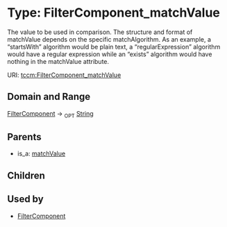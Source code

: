 
# Type: FilterComponent_matchValue


The value to be used in comparison. The structure and format of matchValue depends on the specific
matchAlgorithm. As an example, a “startsWith” algorithm would be plain text, a “regularExpression” algorithm
would have a regular expression while an “exists” algorithm would have nothing in the matchValue attribute.

URI: [tccm:FilterComponent_matchValue](https://hotecosystem.org/tccm/FilterComponent_matchValue)


## Domain and Range

[FilterComponent](FilterComponent.md) ->  <sub>OPT</sub> [String](types/String.md)

## Parents

 *  is_a: [matchValue](matchValue.md)

## Children


## Used by

 * [FilterComponent](FilterComponent.md)
